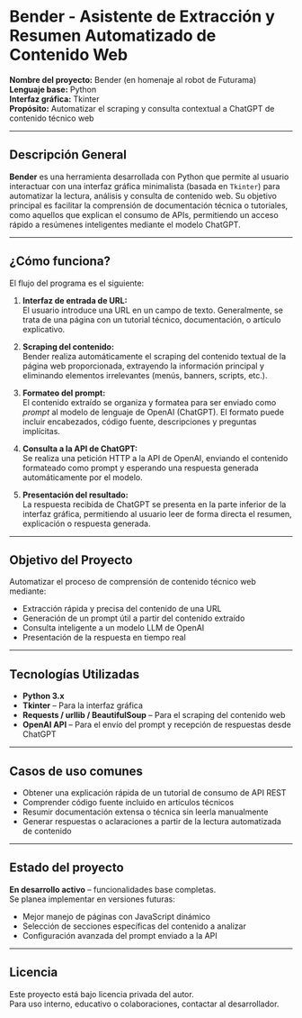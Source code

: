 # Bender - Asistente de Extracción y Resumen Automatizado de Contenido Web

**Nombre del proyecto:** Bender (en homenaje al robot de Futurama)  
**Lenguaje base:** Python  
**Interfaz gráfica:** Tkinter  
**Propósito:** Automatizar el scraping y consulta contextual a ChatGPT de contenido técnico web

---

## Descripción General

**Bender** es una herramienta desarrollada con Python que permite al usuario interactuar con una interfaz gráfica minimalista (basada en `Tkinter`) para automatizar la lectura, análisis y consulta de contenido web. Su objetivo principal es facilitar la comprensión de documentación técnica o tutoriales, como aquellos que explican el consumo de APIs, permitiendo un acceso rápido a resúmenes inteligentes mediante el modelo ChatGPT.

---

## ¿Cómo funciona?

El flujo del programa es el siguiente:

1. **Interfaz de entrada de URL:**  
   El usuario introduce una URL en un campo de texto. Generalmente, se trata de una página con un tutorial técnico, documentación, o artículo explicativo.

2. **Scraping del contenido:**  
   Bender realiza automáticamente el scraping del contenido textual de la página web proporcionada, extrayendo la información principal y eliminando elementos irrelevantes (menús, banners, scripts, etc.).

3. **Formateo del prompt:**  
   El contenido extraído se organiza y formatea para ser enviado como *prompt* al modelo de lenguaje de OpenAI (ChatGPT). El formato puede incluir encabezados, código fuente, descripciones y preguntas implícitas.

4. **Consulta a la API de ChatGPT:**  
   Se realiza una petición HTTP a la API de OpenAI, enviando el contenido formateado como prompt y esperando una respuesta generada automáticamente por el modelo.

5. **Presentación del resultado:**  
   La respuesta recibida de ChatGPT se presenta en la parte inferior de la interfaz gráfica, permitiendo al usuario leer de forma directa el resumen, explicación o respuesta generada.

---

## Objetivo del Proyecto

Automatizar el proceso de comprensión de contenido técnico web mediante:

- Extracción rápida y precisa del contenido de una URL
- Generación de un prompt útil a partir del contenido extraído
- Consulta inteligente a un modelo LLM de OpenAI
- Presentación de la respuesta en tiempo real

---

## Tecnologías Utilizadas

- **Python 3.x**
- **Tkinter** – Para la interfaz gráfica
- **Requests / urllib / BeautifulSoup** – Para el scraping del contenido web
- **OpenAI API** – Para el envío del prompt y recepción de respuestas desde ChatGPT

---

## Casos de uso comunes

- Obtener una explicación rápida de un tutorial de consumo de API REST
- Comprender código fuente incluido en artículos técnicos
- Resumir documentación extensa o técnica sin leerla manualmente
- Generar respuestas o aclaraciones a partir de la lectura automatizada de contenido

---

## Estado del proyecto

**En desarrollo activo** – funcionalidades base completas.  
Se planea implementar en versiones futuras:

- Mejor manejo de páginas con JavaScript dinámico
- Selección de secciones específicas del contenido a analizar
- Configuración avanzada del prompt enviado a la API

---

## Licencia

Este proyecto está bajo licencia privada del autor.  
Para uso interno, educativo o colaboraciones, contactar al desarrollador.
